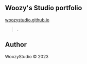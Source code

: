## Woozy's Studio portfolio
[woozystudio.github.io](https://woozystudio.github.io)

> .

## Author
WoozyStudio © 2023
